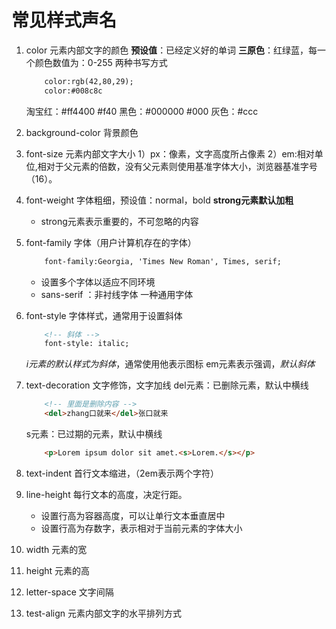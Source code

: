 # 常见样式声名
1. color
    元素内部文字的颜色
    **预设值**：已经定义好的单词
    **三原色**：红绿蓝，每一个颜色数值为：0-255
    两种书写方式
    ```html
        color:rgb(42,80,29);
        color:#008c8c
    ```
    淘宝红：#ff4400 #f40
    黑色：#000000 #000
    灰色：#ccc

2. background-color
    背景颜色

3. font-size
    元素内部文字大小
    1）px：像素，文字高度所占像素
    2）em:相对单位,相对于父元素的倍数，没有父元素则使用基准字体大小，浏览器基准字号（16）。

4. font-weight
    字体粗细，预设值：normal，bold
    **strong元素默认加粗**
    - strong元素表示重要的，不可忽略的内容

5. font-family
    字体（用户计算机存在的字体）
    ```html
        font-family:Georgia, 'Times New Roman', Times, serif;
    ```

    
    - 设置多个字体以适应不同环境
    - sans-serif ：非衬线字体 一种通用字体

6. font-style
    字体样式，通常用于设置斜体
    ```html
        <!-- 斜体 -->
        font-style: italic;
    ```

    *i元素的默认样式为斜体*，通常使用他表示图标
    em元素表示强调，*默认斜体*

7. text-decoration
    文字修饰，文字加线
    del元素：已删除元素，默认中横线
    ```html
        <!-- 里面是删除内容 -->
        <del>zhang口就来</del>张口就来
    ```
    s元素：已过期的元素，默认中横线
    ```html
        <p>Lorem ipsum dolor sit amet.<s>Lorem.</s></p>
    ```

8. text-indent
    首行文本缩进，（2em表示两个字符）

9. line-height
    每行文本的高度，决定行距。
    - 设置行高为容器高度，可以让单行文本垂直居中
    - 设置行高为存数字，表示相对于当前元素的字体大小

10. width
    元素的宽

11. height
    元素的高

12. letter-space
    文字间隔

13. test-align
    元素内部文字的水平排列方式
    